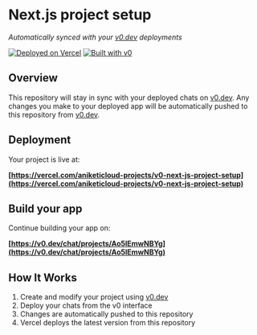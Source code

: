 # Next.js project setup

*Automatically synced with your [v0.dev](https://v0.dev) deployments*

[![Deployed on Vercel](https://img.shields.io/badge/Deployed%20on-Vercel-black?style=for-the-badge&logo=vercel)](https://vercel.com/aniketicloud-projects/v0-next-js-project-setup)
[![Built with v0](https://img.shields.io/badge/Built%20with-v0.dev-black?style=for-the-badge)](https://v0.dev/chat/projects/Ao5lEmwNBYg)

## Overview

This repository will stay in sync with your deployed chats on [v0.dev](https://v0.dev).
Any changes you make to your deployed app will be automatically pushed to this repository from [v0.dev](https://v0.dev).

## Deployment

Your project is live at:

**[https://vercel.com/aniketicloud-projects/v0-next-js-project-setup](https://vercel.com/aniketicloud-projects/v0-next-js-project-setup)**

## Build your app

Continue building your app on:

**[https://v0.dev/chat/projects/Ao5lEmwNBYg](https://v0.dev/chat/projects/Ao5lEmwNBYg)**

## How It Works

1. Create and modify your project using [v0.dev](https://v0.dev)
2. Deploy your chats from the v0 interface
3. Changes are automatically pushed to this repository
4. Vercel deploys the latest version from this repository
